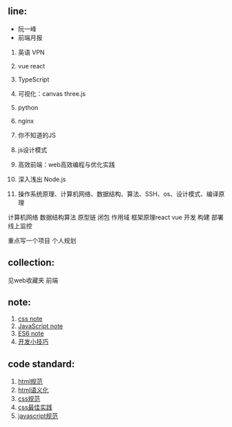 ## line:
- 阮一峰
- 前端月报

1. 英语 VPN
3. vue react
4. TypeScript
6. 可视化：canvas three.js
4. python
5. nginx


1. 你不知道的JS
1. js设计模式
3. 高效前端：web高效编程与优化实践
3. 深入浅出 Node.js
5. 操作系统原理、计算机网络、数据结构、算法、SSH、os、设计模式、编译原理

计算机网络 数据结构算法
原型链 闭包 作用域
框架原理react vue
开发 构建 部署 线上监控

重点写一个项目
个人规划


## collection:
见web收藏夹 前端

## note:
1. [css note](https://github.com/15754600159/my-practice/blob/master/04%20note/css%20note.md)
2. [JavaScript note](https://github.com/15754600159/my-practice/blob/master/04%20note/JavaScript%20note.md)
3. [ES6 note](https://github.com/15754600159/my-practice/blob/master/04%20note/ES6%20note.md)
4. [开发小技巧](https://github.com/15754600159/my-practice/blob/master/04%20note/%E5%BC%80%E5%8F%91%E5%B0%8F%E6%8A%80%E5%B7%A7.md)

## code standard:

1. [html规范](https://github.com/15754600159/my-practice/blob/master/04%20note/code%20standard/html.md)
2. [html语义化](https://github.com/15754600159/my-practice/blob/master/04%20note/code%20standard/html%20semantics.md)
3. [css规范](https://github.com/15754600159/my-practice/blob/master/04%20note/code%20standard/css.md)
4. [css最佳实践](https://github.com/15754600159/my-practice/blob/master/04%20note/code%20standard/css%20best%20practice.md)
5. [javascript规范](https://github.com/15754600159/my-practice/blob/master/04%20note/code%20standard/javascript.md)




